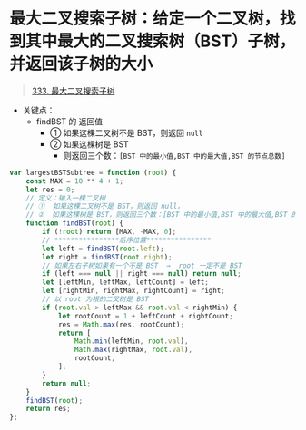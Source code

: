 
# 最大二叉搜索子树：给定一个二叉树，找到其中最大的二叉搜索树（BST）子树，并返回该子树的大小



>  [333. 最大二叉搜索子树](https://leetcode.cn/problems/largest-bst-subtree/)


- 关键点：
	- findBST 的 返回值
		- ① 如果这棵二叉树不是 BST，则返回 `null`
		- ② 如果这棵树是 BST
			- 则返回三个数：`[BST 中的最小值,BST 中的最大值,BST 的节点总数]`

```javascript
var largestBSTSubtree = function (root) {
    const MAX = 10 ** 4 + 1;
    let res = 0;
    // 定义：输入一棵二叉树
    // ①  如果这棵二叉树不是 BST，则返回 null，
    // ②  如果这棵树是 BST，则返回三个数：[BST 中的最小值,BST 中的最大值,BST 的节点总数]
    function findBST(root) {
        if (!root) return [MAX, -MAX, 0];
        // ****************后序位置****************
        let left = findBST(root.left);
        let right = findBST(root.right);
        // 如果左右子树如果有一个不是 BST  →  root 一定不是 BST
        if (left === null || right === null) return null;
        let [leftMin, leftMax, leftCount] = left;
        let [rightMin, rightMax, rightCount] = right;
        // 以 root 为根的二叉树是 BST
        if (root.val > leftMax && root.val < rightMin) {
            let rootCount = 1 + leftCount + rightCount;
            res = Math.max(res, rootCount);
            return [
                Math.min(leftMin, root.val),
                Math.max(rightMax, root.val),
                rootCount,
            ];
        }
        return null;
    }
    findBST(root);
    return res;
};
```